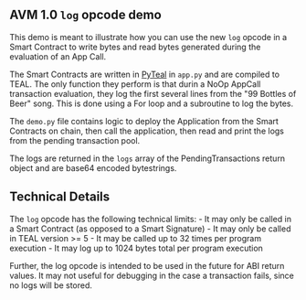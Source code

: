 AVM 1.0 `log` opcode demo
------------------------

This demo is meant to illustrate how you can use the new `log` opcode in a Smart Contract to write bytes and read bytes generated during the evaluation of an App Call.

The Smart Contracts are written in [PyTeal](https://developer.algorand.org/docs/get-details/dapps/pyteal/) in `app.py` and are compiled to TEAL. The only function they perform is that durin a NoOp AppCall transaction evaluation, they log the first several lines from the "99 Bottles of Beer" song.  This is done using a For loop and a subroutine to log the bytes. 

The `demo.py` file contains logic to deploy the Application from the Smart Contracts on chain, then call the application,  then read and print the logs from the pending transaction pool.

The logs are returned in the `logs` array of the PendingTransactions return object and are base64 encoded bytestrings. 

Technical Details
-----------------

The `log` opcode has the following technical limits:
    - It may only be called in a Smart Contract (as opposed to a Smart Signature)
    - It may only be called in TEAL version  >= 5 
    - It may be called up to 32 times per program execution 
    - It may log up to 1024 bytes total per program execution


Further, the log opcode is intended to be used in the future for ABI return values. It may not useful for debugging in the case a transaction fails, since no logs will be stored. 

